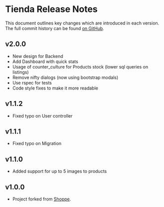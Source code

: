 # Tienda Release Notes

This document outlines key changes which are introduced in each version. The full commit history can be found [on GitHub](http://github.com/pepito2k/tienda-core).

## v2.0.0

* New design for Backend
* Add Dashboard with quick stats
* Usage of counter_culture for Products stock (lower sql queries on listings)
* Remove nifty dialogs (now using bootstrap modals)
* Use rspec for tests
* Code style fixes to make it more readable

## v1.1.2

* Fixed typo on User controller

## v1.1.1

* Fixed typo on Migration

## v1.1.0

* Added support for up to 5 images to products

## v1.0.0

* Project forked from [Shoppe](http://github.com/tryshoppe/core).
